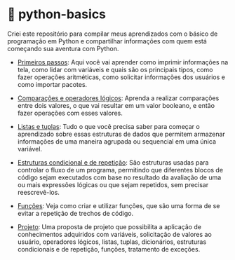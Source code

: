 # 📖 python-basics

Criei este repositório para compilar meus aprendizados com o básico de programação em Python e compartilhar informações com quem está começando sua aventura com Python.

* [Primeiros passos](Python-primeiros-passos.ipynb): Aqui você vai aprender como imprimir informações na tela, como lidar com variáveis e quais são os principais tipos, como fazer operações aritméticas, como solicitar informações dos usuários e como importar pacotes.

* [Comparações e operadores lógicos](Python-comparacoes-operadores-logicos.ipynb): Aprenda a realizar comparações entre dois valores, o que vai resultar em um valor booleano, e então fazer operações com esses valores.

* [Listas e tuplas](Python-listas-e-tuplas.ipynb): Tudo o que você precisa saber para começar o aprendizado sobre essas estruturas de dados que permitem armazenar informações de uma maneira agrupada ou sequencial em uma única variável.

* [Estruturas condicional e de repetição](Python-estrutura-repeticao-condicional.ipynb): São estruturas usadas para controlar o fluxo de um programa, permitindo que diferentes blocos de código sejam executados com base no resultado da avaliação de uma ou mais expressões lógicas ou que sejam repetidos, sem precisar reescrevê-los.

* [Funções](Python-funcoes.ipynb): Veja como criar e utilizar funções, que são uma forma de se evitar a repetição de trechos de código.

* [Projeto](Projeto_Final_-_Logica_de_Programacao_II.ipynb): Uma proposta de projeto que possibilita a aplicação de conhecimentos adquiridos com variáveis, solicitação de valores ao usuário, operadores lógicos, listas, tuplas, dicionários, estruturas condicionais e de repetição, funções, tratamento de exceções.

